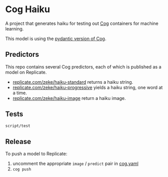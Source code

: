 # Cog Haiku

A project that generates haiku for testing out [Cog](https://github.com/replicate/cog) containers for machine learning.

This model is using the [pydantic version of Cog](https://github.com/replicate/cog/releases/tag/v0.1.0-alpha).

## Predictors

This repo contains several Cog predictors, each of which is published as a model on Replicate.

- [replicate.com/zeke/haiku-standard](https://replicate.com/zeke/haiku-standard) returns a haiku string.
- [replicate.com/zeke/haiku-progressive](https://replicate.com/zeke/haiku-standard) yields a haiku string, one word at a time.
- [replicate.com/zeke/haiku-image](https://replicate.com/zeke/haiku-standard) return a haiku image.

## Tests

```sh
script/test
```

## Release

To push a model to Replicate:

1. uncomment the appropriate `image` / `predict` pair in [cog.yaml](cog.yaml)
1. `cog push`